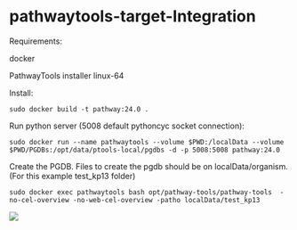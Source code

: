 # pathwaytools-target-Integration

Requirements:

docker

PathwayTools installer linux-64

Install:
```
sudo docker build -t pathway:24.0 .
```

Run python server (5008 default pythoncyc socket connection):
```
sudo docker run --name pathwaytools --volume $PWD:/localData --volume $PWD/PGDBs:/opt/data/ptools-local/pgdbs -d -p 5008:5008 pathway:24.0 
```

Create the PGDB. Files to create the pgdb should be on localData/organism. (For this example test_kp13 folder)
```
sudo docker exec pathwaytools bash opt/pathway-tools/pathway-tools  -no-cel-overview -no-web-cel-overview -patho localData/test_kp13
```

<img src="https://docs.google.com/drawings/d/1yNp2wlEK0HYLAtRyw1voCTVYEGJ9KNBmqQun7bjWbB8/export/png"/>
